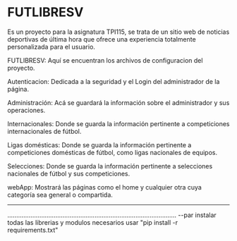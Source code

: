 # FUTLIBRESV
Es un proyecto para la asignatura TPI115, se trata de un sitio web de noticias deportivas de última hora que ofrece una experiencia totalmente personalizada para el usuario.

FUTLIBRESV: Aquí se encuentran los archivos de configuracion del proyecto.

Autenticacion: Dedicada a la seguridad y el Login del administrador de la página.

Administración: Acá se guardará la información sobre el administrador y sus operaciones.

Internacionales: Donde se guarda la información pertinente a competiciones internacionales de fútbol.

Ligas domésticas: Donde se guarda la información pertinente a competiciones domésticas de fútbol, como ligas nacionales de equipos.

Selecciones: Donde se guarda la información pertinente a selecciones nacionales de fútbol y sus competiciones.

webApp: Mostrará las páginas como el home y cualquier otra cuya categoría sea general o compartida.

-----------------------------------------------------------------------------------------------
...............................................................................................
--par instalar todas las librerias y modulos necesarios usar "pip install -r requirements.txt"
